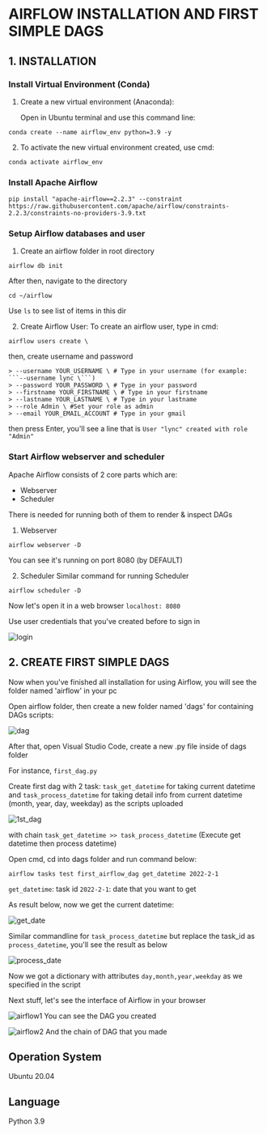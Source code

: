 # AIRFLOW INSTALLATION AND FIRST SIMPLE DAGS

## 1. INSTALLATION

### Install Virtual Environment (Conda)

   1. Create a new virtual environment (Anaconda):
   
      Open in Ubuntu terminal and use this command line:
   
   ```
   conda create --name airflow_env python=3.9 -y 
   ```
   2. To activate the new virtual environment created, use cmd:
   ```
   conda activate airflow_env
   ```
   
### Install Apache Airflow
   ```
   pip install "apache-airflow==2.2.3" --constraint https://raw.githubusercontent.com/apache/airflow/constraints-2.2.3/constraints-no-providers-3.9.txt
   ```
### Setup Airflow databases and user
   1. Create an airflow folder in root directory

   ```
   airflow db init
   ```
   After then, navigate to the directory
   
   ```
   cd ~/airflow
   ```
   Use ```ls``` to see list of items in this dir
   
   2. Create Airflow User:
   To create an airflow user, type in cmd:
   ```
   airflow users create \
   ```
   then, create username and password
   ```
   > --username YOUR_USERNAME \ # Type in your username (for example: ```--username lync \```)
   > --password YOUR_PASSWORD \ # Type in your password
   > --firstname YOUR_FIRSTNAME \ # Type in your firstname
   > --lastname YOUR_LASTNAME \ # Type in your lastname
   > --role Admin \ #Set your role as admin
   > --email YOUR_EMAIL_ACCOUNT # Type in your gmail
   ```
   then press Enter, you'll see a line that is  ```User "lync" created with role "Admin"```
   
### Start Airflow webserver and scheduler
   Apache Airflow consists of 2 core parts which are:
   * Webserver
   * Scheduler
   
   There is needed for running both of them to render & inspect DAGs
   1. Webserver
   ```
   airflow webserver -D
   ```
   You can see it's running on port 8080 (by DEFAULT) 
   
   2. Scheduler
   Similar command for running Scheduler
   ```
   airflow scheduler -D
   ```
   Now let's open it in a web browser ```localhost: 8080```
   
   Use user credentials that you've created before to sign in
   
   ![login](https://user-images.githubusercontent.com/63545630/177294200-f93791d6-5fe6-4619-a8af-f121ca02c55b.png)
   
## 2. CREATE FIRST SIMPLE DAGS

   Now when you've finished all installation for using Airflow, you will see the folder named 'airflow' in your pc
   
   Open airflow folder, then create a new folder named 'dags' for containing DAGs scripts:
    
![dag](https://user-images.githubusercontent.com/63545630/177286877-96c9f39a-44aa-49f0-9fc4-ab6aab539bc5.png)

   After that, open Visual Studio Code, create a new .py file inside of dags folder

For instance, ```first_dag.py```

Create first dag with 2 task: ```task_get_datetime``` for taking current datetime and ```task_process_datetime``` for taking detail info from current datetime (month, year, day, weekday) as the scripts uploaded

![1st_dag](https://user-images.githubusercontent.com/63545630/177289252-c2be0876-b2a5-4386-a3fc-92a68406d36c.png)

with chain ```task_get_datetime >> task_process_datetime``` (Execute get datetime then process datetime)

Open cmd, cd into dags folder and run command below:
```
airflow tasks test first_airflow_dag get_datetime 2022-2-1
```

```get_datetime```: task id
```2022-2-1```: date that you want to get

As result below, now we get the current datetime:

![get_date](https://user-images.githubusercontent.com/63545630/177291682-bebd6fd3-e8fd-4aec-b373-9f992d943ca5.png)

Similar commandline for ```task_process_datetime``` but replace the task_id as ```process_datetime```, you'll see the result as below

![process_date](https://user-images.githubusercontent.com/63545630/177292111-8158946f-9ff6-4e57-aeeb-512e9066a77c.png)

Now we got a dictionary with attributes ```day,month,year,weekday``` as we specified in the script

Next stuff, let's see the interface of Airflow in your browser

![airflow1](https://user-images.githubusercontent.com/63545630/177292563-bffd55a0-de4b-42f4-a75a-a7620a9876de.png)
You can see the DAG you created

![airflow2](https://user-images.githubusercontent.com/63545630/177292614-e0d3aefa-0f12-41c0-982a-33ff1897b66b.png)
And the chain of DAG that you made

## Operation System
Ubuntu 20.04

## Language
Python 3.9














   
   

   
